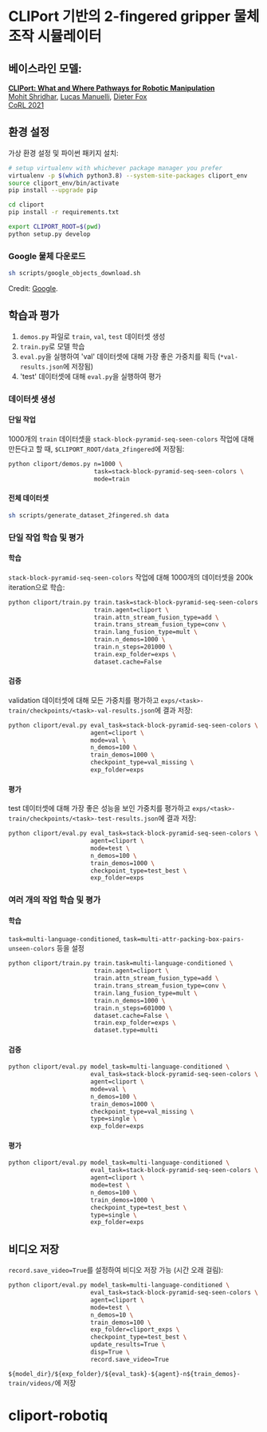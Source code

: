 # CLIPort 기반의 2-fingered gripper 물체 조작 시뮬레이터

## 베이스라인 모델:

[**CLIPort: What and Where Pathways for Robotic Manipulation**](https://arxiv.org/pdf/2109.12098.pdf)  
[Mohit Shridhar](https://mohitshridhar.com/), [Lucas Manuelli](http://lucasmanuelli.com/), [Dieter Fox](https://homes.cs.washington.edu/~fox/)  
[CoRL 2021](https://www.robot-learning.org/)

## 환경 설정

가상 환경 설정 및 파이썬 패키지 설치:

```bash
# setup virtualenv with whichever package manager you prefer
virtualenv -p $(which python3.8) --system-site-packages cliport_env
source cliport_env/bin/activate
pip install --upgrade pip

cd cliport
pip install -r requirements.txt

export CLIPORT_ROOT=$(pwd)
python setup.py develop
```

### Google 물체 다운로드

```bash
sh scripts/google_objects_download.sh
```

Credit: [Google](#acknowledgements).

## 학습과 평가

1. `demos.py` 파일로 `train`, `val`, `test` 데이터셋 생성
2. `train.py`로 모델 학습
3. `eval.py`을 실행하여 'val' 데이터셋에 대해 가장 좋은 가중치를 획득 (`*val-results.json`에 저장됨)
4. 'test' 데이터셋에 대해 `eval.py`을 실행하여 평가

### 데이터셋 생성

#### 단일 작업

1000개의 `train` 데이터셋을 `stack-block-pyramid-seq-seen-colors` 작업에 대해 만든다고 할 때, `$CLIPORT_ROOT/data_2fingered`에 저장됨:

```bash
python cliport/demos.py n=1000 \
                        task=stack-block-pyramid-seq-seen-colors \
                        mode=train
```

#### 전체 데이터셋

```bash
sh scripts/generate_dataset_2fingered.sh data
```

### 단일 작업 학습 및 평가

#### 학습

`stack-block-pyramid-seq-seen-colors` 작업에 대해 1000개의 데이터셋을 200k iteration으로 학습:

```bash
python cliport/train.py train.task=stack-block-pyramid-seq-seen-colors \
                        train.agent=cliport \
                        train.attn_stream_fusion_type=add \
                        train.trans_stream_fusion_type=conv \
                        train.lang_fusion_type=mult \
                        train.n_demos=1000 \
                        train.n_steps=201000 \
                        train.exp_folder=exps \
                        dataset.cache=False
```

#### 검증

validation 데이터셋에 대해 모든 가중치를 평가하고 `exps/<task>-train/checkpoints/<task>-val-results.json`에 결과 저장:

```bash
python cliport/eval.py eval_task=stack-block-pyramid-seq-seen-colors \
                       agent=cliport \
                       mode=val \
                       n_demos=100 \
                       train_demos=1000 \
                       checkpoint_type=val_missing \
                       exp_folder=exps
```

#### 평가

test 데이터셋에 대해 가장 좋은 성능을 보인 가중치를 평가하고 `exps/<task>-train/checkpoints/<task>-test-results.json`에 결과 저장:

```bash
python cliport/eval.py eval_task=stack-block-pyramid-seq-seen-colors \
                       agent=cliport \
                       mode=test \
                       n_demos=100 \
                       train_demos=1000 \
                       checkpoint_type=test_best \
                       exp_folder=exps
```

### 여러 개의 작업 학습 및 평가

#### 학습

`task=multi-language-conditioned`, `task=multi-attr-packing-box-pairs-unseen-colors` 등을 설정

```bash
python cliport/train.py train.task=multi-language-conditioned \
                        train.agent=cliport \
                        train.attn_stream_fusion_type=add \
                        train.trans_stream_fusion_type=conv \
                        train.lang_fusion_type=mult \
                        train.n_demos=1000 \
                        train.n_steps=601000 \
                        dataset.cache=False \
                        train.exp_folder=exps \
                        dataset.type=multi
```

#### 검증

```bash
python cliport/eval.py model_task=multi-language-conditioned \
                       eval_task=stack-block-pyramid-seq-seen-colors \
                       agent=cliport \
                       mode=val \
                       n_demos=100 \
                       train_demos=1000 \
                       checkpoint_type=val_missing \
                       type=single \
                       exp_folder=exps
```

#### 평가

```bash
python cliport/eval.py model_task=multi-language-conditioned \
                       eval_task=stack-block-pyramid-seq-seen-colors \
                       agent=cliport \
                       mode=test \
                       n_demos=100 \
                       train_demos=1000 \
                       checkpoint_type=test_best \
                       type=single \
                       exp_folder=exps
```

## 비디오 저장

`record.save_video=True`를 설정하여 비디오 저장 가능 (시간 오래 걸림):

```bash
python cliport/eval.py model_task=multi-language-conditioned \
                       eval_task=stack-block-pyramid-seq-seen-colors \
                       agent=cliport \
                       mode=test \
                       n_demos=10 \
                       train_demos=100 \
                       exp_folder=cliport_exps \
                       checkpoint_type=test_best \
                       update_results=True \
                       disp=True \
                       record.save_video=True
```

`${model_dir}/${exp_folder}/${eval_task}-${agent}-n${train_demos}-train/videos/`에 저장
# cliport-robotiq
